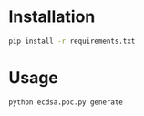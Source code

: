 # Installation
```bash
pip install -r requirements.txt
```
# Usage
```bash
python ecdsa.poc.py generate
```
